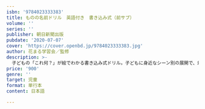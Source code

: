 ```yaml
---
isbn: '9784023333383'
title: ものの名前ドリル　英語付き　書き込み式（前サブ）
volume: ''
series: ''
publisher: 朝日新聞出版
pubdate: '2020-07-07'
cover: 'https://cover.openbd.jp/9784023333383.jpg'
author: 花まる学習会／監修
description: >-
  子どもの「これ何？」が絵でわかる書き込み式ドリル。子どもに身近なシーン別の展開で、幼少時に身につけたい言葉を楽しく学習！ものの名前のほか、語源、活用、豆知識まで紹介。身近にありながら、大人でもなかなか知らないことばを英語付きで学べる。
price: '900'
genre: ''
target: 児童
format: 単行本
content: 日本語

---
```

